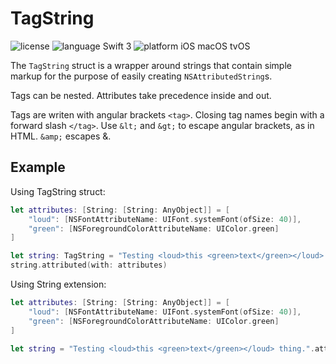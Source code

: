 # TagString

![license](https://img.shields.io/badge/license-MIT-blue.svg) ![language Swift 3](https://img.shields.io/badge/language-Swift%203-orange.svg) ![platform iOS macOS tvOS](https://img.shields.io/badge/platform-iOS%20%7C%20tvOS%20%7C%20macOS-lightgrey.svg)

The `TagString` struct is a wrapper around strings that contain simple markup for the purpose of easily creating `NSAttributedString`s.

Tags can be nested. Attributes take precedence inside and out.

Tags are writen with angular brackets `<tag>`. Closing tag names begin with a forward slash `</tag>`. Use `&lt;` and `&gt;` to escape angular brackets, as in HTML. `&amp;` escapes &.

## Example

Using TagString struct:

```Swift
let attributes: [String: [String: AnyObject]] = [
    "loud": [NSFontAttributeName: UIFont.systemFont(ofSize: 40)],
    "green": [NSForegroundColorAttributeName: UIColor.green]
]

let string: TagString = "Testing <loud>this <green>text</green></loud> thing."
string.attributed(with: attributes)
```

Using String extension:

```Swift
let attributes: [String: [String: AnyObject]] = [
    "loud": [NSFontAttributeName: UIFont.systemFont(ofSize: 40)],
    "green": [NSForegroundColorAttributeName: UIColor.green]
]

let string = "Testing <loud>this <green>text</green></loud> thing.".attributed(with: attributes)
```
